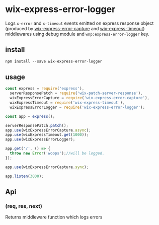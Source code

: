# wix-express-error-logger

Logs `x-error` and `x-timeout` events emitted on express response object (produced by [wix-express-error-capture](../wix-express-error-capture) and [wix-express-timeout](../wix-express-timeout)) middlewares using debug module and `wnp:express-error-logger` key.

## install

```js
npm install --save wix-express-error-logger
```

## usage

```js
const express = require('express'),
  serverResponsePatch = require('wix-patch-server-response'),
  wixExpressErrorCapture = require('wix-express-error-capture'),
  wixExpressTimeout = require('wix-express-timeout'),
  wixExpressErrorLogger = require('wix-express-error-logger');

const app = express();

serverResponsePatch.patch();
app.use(wixExpressErrorCapture.async);
app.use(wixExpressTimeout.get(1000));
app.use(wixExpressErrorLogger);

app.get('/', () => {
  throw new Error('woops');//will be logged.
});

app.use(wixExpressErrorCapture.sync);

app.listen(3000);
```

## Api

### (req, res, next)
Returns middleware function which logs errors